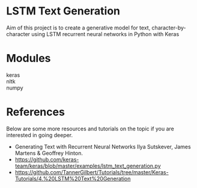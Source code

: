 # LSTM Text Generation

Aim of this project is to create a generative model for text, character-by-character using LSTM recurrent neural networks in Python with Keras<br>

# Modules<br>

keras<br>
nltk<br>
numpy<br>

# References

Below are some more resources and tutorials on the topic if you are interested in going deeper.

- Generating Text with Recurrent Neural Networks Ilya Sutskever, James Martens & Geoffrey Hinton.
- https://github.com/keras-team/keras/blob/master/examples/lstm_text_generation.py
- https://github.com/TannerGilbert/Tutorials/tree/master/Keras-Tutorials/4.%20LSTM%20Text%20Generation
